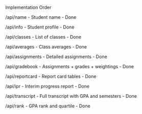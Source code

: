 Implementation Order

/api/name - Student name - Done

/api/info - Student profile - Done

/api/classes - List of classes - Done

/api/averages - Class averages - Done

/api/assignments - Detailed assignments - Done

/api/gradebook - Assignments + grades + weightings - Done 

/api/reportcard - Report card tables - Done

/api/ipr - Interim progress report - Done

/api/transcript - Full transcript with GPA and semesters - Done

/api/rank - GPA rank and quartile - Done
